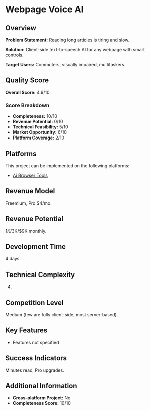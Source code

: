 # Webpage Voice AI

## Overview
**Problem Statement:** Reading long articles is tiring and slow.

**Solution:** Client-side text-to-speech AI for any webpage with smart controls.

**Target Users:** Commuters, visually impaired, multitaskers.

## Quality Score
**Overall Score:** 4.9/10

### Score Breakdown
- **Completeness:** 10/10
- **Revenue Potential:** 0/10
- **Technical Feasibility:** 5/10
- **Market Opportunity:** 6/10
- **Platform Coverage:** 2/10

## Platforms
This project can be implemented on the following platforms:
- [Ai Browser Tools](./platforms/ai-browser-tools/)

## Revenue Model
Freemium, Pro $4/mo.

## Revenue Potential
$1K/$3K/$9K monthly.

## Development Time
4 days.

## Technical Complexity
4.

## Competition Level
Medium (few are fully client-side, most server-based).

## Key Features
- Features not specified

## Success Indicators
Minutes read, Pro upgrades.

## Additional Information
- **Cross-platform Project:** No
- **Completeness Score:** 10/10

